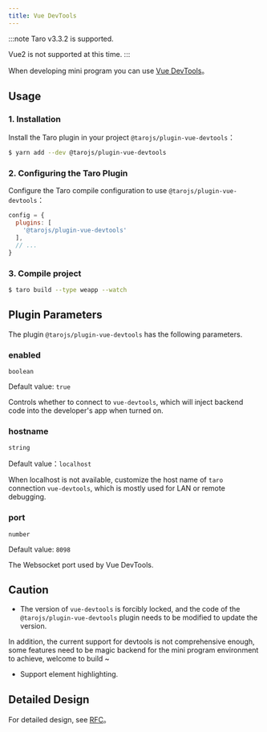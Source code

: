 ```yaml
---
title: Vue DevTools
---
```


:::note
Taro v3.3.2 is supported.

Vue2 is not supported at this time.
:::

When developing mini program you can use [Vue DevTools](https://devtools.vuejs.org/guide/installation.html)。

## Usage

### 1. Installation

Install the Taro plugin in your project `@tarojs/plugin-vue-devtools`：

```sh
$ yarn add --dev @tarojs/plugin-vue-devtools
```

### 2. Configuring the Taro Plugin

Configure the Taro compile configuration to use `@tarojs/plugin-vue-devtools`：

```js title="config/dev.js"
config = {
  plugins: [
    '@tarojs/plugin-vue-devtools'
  ],
  // ...
}
```

### 3. Compile project

```sh
$ taro build --type weapp --watch
```

## Plugin Parameters

The plugin `@tarojs/plugin-vue-devtools` has the following parameters.

### enabled

`boolean`

Default value: `true`

Controls whether to connect to `vue-devtools`, which will inject backend code into the developer's app when turned on.

### hostname

`string`

Default value：`localhost`

When localhost is not available, customize the host name of `taro` connection `vue-devtools`, which is mostly used for LAN or remote debugging.

### port

`number`

Default value: `8098`

The Websocket port used by Vue DevTools.

## Caution

- The version of `vue-devtools` is forcibly locked, and the code of the `@tarojs/plugin-vue-devtools` plugin needs to be modified to update the version.

In addition, the current support for devtools is not comprehensive enough, some features need to be magic backend for the mini program environment to achieve, welcome to build ~

- Support element highlighting.

## Detailed Design

For detailed design, see [RFC](https://github.com/NervJS/taro-rfcs/blob/master/rfcs/0006-vue-devtools.md)。
